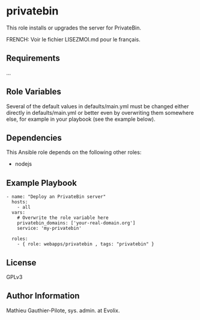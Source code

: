 privatebin
=========

This role installs or upgrades the server for PrivateBin. 

FRENCH: Voir le fichier LISEZMOI.md pour le français.

Requirements
------------

...

Role Variables
--------------

Several of the default values in defaults/main.yml must be changed either directly in defaults/main.yml or better even by overwriting them somewhere else, for example in your playbook (see the example below).

Dependencies
------------

This Ansible role depends on the following other roles:

- nodejs

Example Playbook
----------------

```
- name: "Deploy an PrivateBin server"
  hosts: 
    - all
  vars:
    # Overwrite the role variable here
    privatebin_domains: ['your-real-domain.org']
    service: 'my-privatebin'

  roles:
    - { role: webapps/privatebin , tags: "privatebin" }
```

License
-------

GPLv3

Author Information
------------------

Mathieu Gauthier-Pilote, sys. admin. at Evolix.
